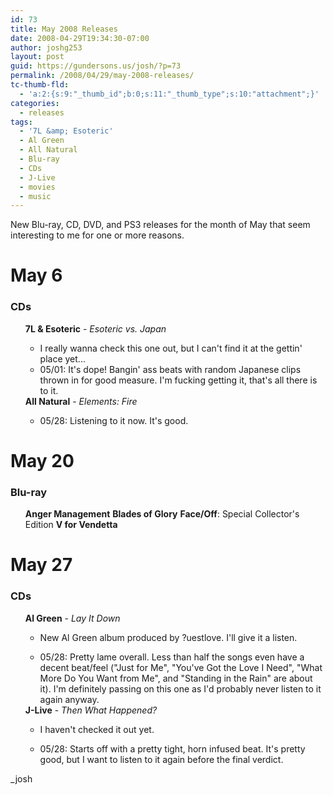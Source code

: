 ```yaml
---
id: 73
title: May 2008 Releases
date: 2008-04-29T19:34:30-07:00
author: joshg253
layout: post
guid: https://gundersons.us/josh/?p=73
permalink: /2008/04/29/may-2008-releases/
tc-thumb-fld:
  - 'a:2:{s:9:"_thumb_id";b:0;s:11:"_thumb_type";s:10:"attachment";}'
categories:
  - releases
tags:
  - '7L &amp; Esoteric'
  - Al Green
  - All Natural
  - Blu-ray
  - CDs
  - J-Live
  - movies
  - music
---
```

New Blu-ray, CD, DVD, and PS3 releases for the month of May that seem interesting to me for one or more reasons.

<h1>May 6</h1>

<h3>CDs</h3>

<ul>
<strong>7L &amp; Esoteric</strong> - <em>Esoteric vs. Japan</em>
<ul><li>I really wanna check this one out, but I can't find it at the gettin' place yet...</li>
    <li>05/01: It's dope! Bangin' ass beats with random Japanese clips thrown in for good measure. I'm fucking getting it, that's all there is to it.</li></ul>
<strong>All Natural</strong> - <em>Elements: Fire</em>
<ul><li>05/28: Listening to it now. It's good.</li></ul></ul>

<h1>May 20</h1>

<h3>Blu-ray</h3>

<ul>
<strong>Anger Management</strong>
<strong>Blades of Glory</strong>
<strong>Face/Off</strong>: Special Collector's Edition
<strong>V for Vendetta</strong>
</ul>

<h1>May 27</h1>

<h3>CDs</h3>

<ul>
<strong>Al Green</strong> - <em>Lay It Down</em>
<ul><li>New Al Green album produced by ?uestlove. I'll give it a listen.</li></ul>
<ul><li>05/28: Pretty lame overall. Less than half the songs even have a decent beat/feel ("Just for Me", "You've Got the Love I Need", "What More Do You Want from Me", and "Standing in the Rain" are about it). I'm definitely passing on this one as I'd probably never listen to it again anyway.</li></ul>
<strong>J-Live</strong> - <em>Then What Happened?</em>
<ul><li>I haven't checked it out yet.</li></ul>
<ul><li>05/28: Starts off with a pretty tight, horn infused beat. It's pretty good, but I want to listen to it again before the final verdict.</li></ul>
</ul>

_josh